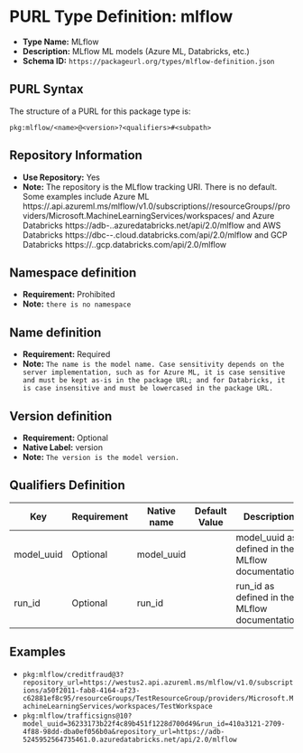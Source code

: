 <!--  NOTE: Auto-generated from the JSON PURL type definition.
Do not manually edit this file. Edit the JSON type definition instead. -->

# PURL Type Definition: mlflow

- **Type Name:** MLflow
- **Description:** MLflow ML models (Azure ML, Databricks, etc.)
- **Schema ID:** `https://packageurl.org/types/mlflow-definition.json`

## PURL Syntax

The structure of a PURL for this package type is:

    pkg:mlflow/<name>@<version>?<qualifiers>#<subpath>

## Repository Information

- **Use Repository:** Yes
- **Note:** The repository is the MLflow tracking URI. There is no default. Some examples include Azure ML https://<region>.api.azureml.ms/mlflow/v1.0/subscriptions/<subscription-id>/resourceGroups/<resource-group-name>/providers/Microsoft.MachineLearningServices/workspaces/<workspace-name> and Azure Databricks https://adb-<numbers>.<number>.azuredatabricks.net/api/2.0/mlflow and AWS Databricks https://dbc-<alphanumeric>-<alphanumeric>.cloud.databricks.com/api/2.0/mlflow and GCP Databricks https://<numbers>.<number>.gcp.databricks.com/api/2.0/mlflow

## Namespace definition

- **Requirement:** Prohibited
- **Note:** `there is no namespace`

## Name definition

- **Requirement:** Required
- **Note:** `The name is the model name. Case sensitivity depends on the server implementation, such as for Azure ML, it is case sensitive and must be kept as-is in the package URL; and for Databricks, it is case insensitive and must be lowercased in the package URL.`

## Version definition

- **Requirement:** Optional
- **Native Label:** version
- **Note:** `The version is the model version.`

## Qualifiers Definition

| Key  | Requirement | Native name | Default Value | Description |
|------|-------------|-------------|---------------|-------------|
| model_uuid | Optional | model_uuid |  | model_uuid as defined in the MLflow documentation. |
| run_id | Optional | run_id |  | run_id as defined in the MLflow documentation. |

## Examples

- `pkg:mlflow/creditfraud@3?repository_url=https://westus2.api.azureml.ms/mlflow/v1.0/subscriptions/a50f2011-fab8-4164-af23-c62881ef8c95/resourceGroups/TestResourceGroup/providers/Microsoft.MachineLearningServices/workspaces/TestWorkspace`
- `pkg:mlflow/trafficsigns@10?model_uuid=36233173b22f4c89b451f1228d700d49&run_id=410a3121-2709-4f88-98dd-dba0ef056b0a&repository_url=https://adb-5245952564735461.0.azuredatabricks.net/api/2.0/mlflow`
